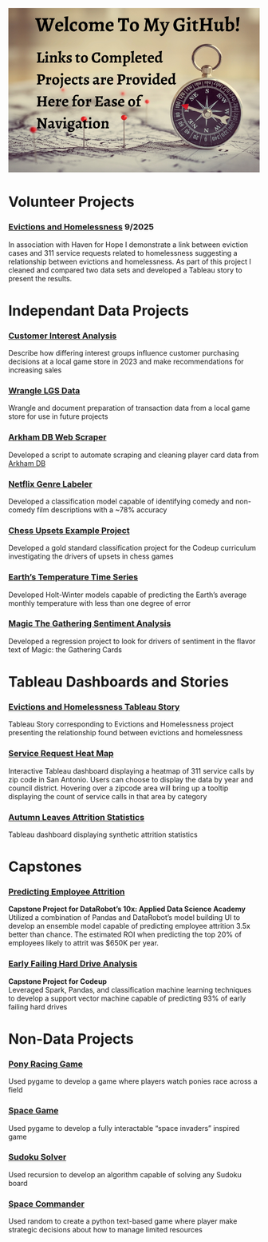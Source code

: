 ![](github_welcome.png)

# Volunteer Projects

### [Evictions and Homelessness](https://github.com/Johndsalas/haven_for_hope_evictions_project/tree/main)     9/2025
In association with Haven for Hope I demonstrate a link between eviction cases and 311 service requests related to homelessness suggesting a relationship between evictions and homelessness. As part of this project I cleaned and compared two data sets and developed a Tableau story to present the results. 

# Independant Data Projects

### [Customer Interest Analysis](https://github.com/Johndsalas/customer_interest_analysis)
Describe how differing interest groups influence customer purchasing decisions at a local game store in 2023 and make recommendations for increasing sales

### [Wrangle LGS Data](https://github.com/Johndsalas/wrangle_lgs_data)
Wrangle and document preparation of transaction data from a local game store for use in future projects

### [Arkham DB Web Scraper](https://github.com/Johndsalas/arkham_lcg_scraper)
Developed a script to automate scraping and cleaning player card data from [Arkham DB](https://arkhamdb.com/) 

### [Netflix Genre Labeler](https://github.com/Johndsalas/netflix_genre_labeler/tree/main) 
Developed a classification model capable of identifying comedy and non-comedy film descriptions with a ~78% accuracy

### [Chess Upsets Example Project](https://github.com/Johndsalas/chess_upsets_example_project) 
Developed a gold standard classification project for the Codeup curriculum investigating the drivers of upsets in chess games

### [Earth’s Temperature Time Series](https://github.com/Johndsalas/earths_temperature_time_series) 
Developed Holt-Winter models capable of predicting the Earth’s average monthly temperature with less than one degree of error

### [Magic The Gathering Sentiment Analysis](https://github.com/Johndsalas/Sentiment_Analysis_Magic_The_Gathering)
Developed a regression project to look for drivers of sentiment in the flavor text of Magic: the Gathering Cards

# Tableau Dashboards and Stories

### [Evictions and Homelessness Tableau Story](https://public.tableau.com/app/profile/john.salas/viz/HavenEvictionsProject/Story)
Tableau Story corresponding to Evictions and Homelessness project presenting the relationship found between evictions and homelessness

### [Service Request Heat Map](https://public.tableau.com/app/profile/john.salas/viz/311ServiceRequests_17439978790040/Dashboard1)
Interactive Tableau dashboard displaying a heatmap of 311 service calls by zip code in San Antonio. Users can choose to display the data by year and council district. Hovering over a zipcode area will bring up a tooltip displaying the count of service calls in that area by category

### [Autumn Leaves Attrition Statistics](https://public.tableau.com/app/profile/john.salas/viz/AutumnLeavesAttritionStatistics/AutumLeavesAttritionStatistics)
Tableau dashboard displaying synthetic attrition statistics 

# Capstones

### [Predicting Employee Attrition](https://github.com/Johndsalas/employee_churn)
**Capstone Project for DataRobot’s 10x: Applied Data Science Academy** <br>
Utilized a combination of Pandas and DataRobot’s model building UI to develop an ensemble model capable of predicting employee attrition 3.5x better than chance. The estimated ROI when predicting the top 20% of employees likely to attrit was $650K per year. 

### [Early Failing Hard Drive Analysis](https://github.com/just-keep-spinning/hard-drive-project)
**Capstone Project for Codeup** <br>
Leveraged Spark, Pandas, and classification machine learning techniques to develop a support vector machine capable of predicting 93% of early failing hard drives

# Non-Data Projects

### [Pony Racing Game](https://github.com/Johndsalas/racing_simulator)
Used pygame to develop a game where players watch ponies race across a field 

### [Space Game](https://github.com/Johndsalas/space_game)
Used pygame to develop a fully interactable “space invaders” inspired game 

### [Sudoku Solver](https://github.com/Johndsalas/Sudoku_Solver)
Used recursion to develop an algorithm capable of solving any Sudoku board 

### [Space Commander](https://github.com/Johndsalas/space_commander)
Used random to create a python text-based game where player make strategic decisions about how to manage limited resources
